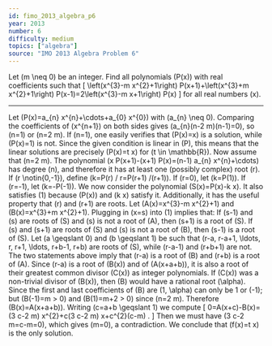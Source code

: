 ```yaml
---
id: fimo_2013_algebra_p6
year: 2013
number: 6
difficulty: medium
topics: ["algebra"]
source: "IMO 2013 Algebra Problem 6"
---
```


Let \(m \neq 0\) be an integer. Find all polynomials \(P(x)\) with real coefficients such that
\[
\left(x^{3}-m x^{2}+1\right) P(x+1)+\left(x^{3}+m x^{2}+1\right) P(x-1)=2\left(x^{3}-m x+1\right) P(x)
\]
for all real numbers \(x\).


---
Let \(P(x)=a_{n} x^{n}+\cdots+a_{0} x^{0}\) with \(a_{n} \neq 0\). Comparing the coefficients of \(x^{n+1}\) on both sides gives \(a_{n}(n-2 m)(n-1)=0\), so \(n=1\) or \(n=2 m\).
If \(n=1\), one easily verifies that \(P(x)=x\) is a solution, while \(P(x)=1\) is not. Since the given condition is linear in \(P\), this means that the linear solutions are precisely \(P(x)=t x\) for \(t \in \mathbb{R}\).
Now assume that \(n=2 m\). The polynomial \(x P(x+1)-(x+1) P(x)=(n-1) a_{n} x^{n}+\cdots\) has degree \(n\), and therefore it has at least one (possibly complex) root \(r\). If \(r \notin\{0,-1\}\), define \(k=P(r) / r=P(r+1) /(r+1)\). If \(r=0\), let \(k=P(1)\). If \(r=-1\), let \(k=-P(-1)\). We now consider the polynomial \(S(x)=P(x)-k x\). It also satisfies (1) because \(P(x)\) and \(k x\) satisfy it. Additionally, it has the useful property that \(r\) and \(r+1\) are roots.
Let \(A(x)=x^{3}-m x^{2}+1\) and \(B(x)=x^{3}+m x^{2}+1\). Plugging in \(x=s\) into (1) implies that:
If \(s-1\) and \(s\) are roots of \(S\) and \(s\) is not a root of \(A\), then \(s+1\) is a root of \(S\).
If \(s\) and \(s+1\) are roots of \(S\) and \(s\) is not a root of \(B\), then \(s-1\) is a root of \(S\).
Let \(a \geqslant 0\) and \(b \geqslant 1\) be such that \(r-a, r-a+1, \ldots, r, r+1, \ldots, r+b-1, r+b\) are roots of \(S\), while \(r-a-1\) and \(r+b+1\) are not. The two statements above imply that \(r-a\) is a root of \(B\) and \(r+b\) is a root of \(A\).
Since \(r-a\) is a root of \(B(x)\) and of \(A(x+a+b)\), it is also a root of their greatest common divisor \(C(x)\) as integer polynomials. If \(C(x)\) was a non-trivial divisor of \(B(x)\), then \(B\) would have a rational root \(\alpha\). Since the first and last coefficients of \(B\) are \(1, \alpha\) can only be 1 or \(-1\); but \(B(-1)=m > 0\) and \(B(1)=m+2 > 0\) since \(n=2 m\).
Therefore \(B(x)=A(x+a+b)\). Writing \(c=a+b \geqslant 1\) we compute
\[
0=A(x+c)-B(x)=(3 c-2 m) x^{2}+c(3 c-2 m) x+c^{2}(c-m) .
\]
Then we must have \(3 c-2 m=c-m=0\), which gives \(m=0\), a contradiction. We conclude that \(f(x)=t x\) is the only solution.
